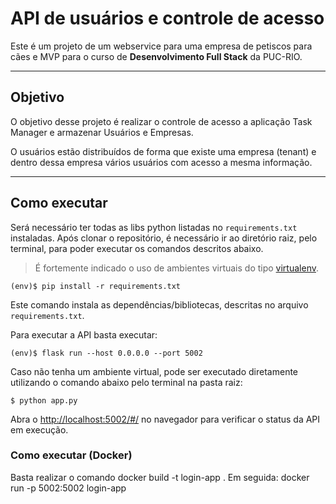 # API de usuários e controle de acesso

Este é um projeto de um webservice para uma empresa de petiscos para cães e MVP para o curso de **Desenvolvimento Full Stack** da PUC-RIO.

---

## Objetivo

O objetivo desse projeto é realizar o controle de acesso a aplicação Task Manager e armazenar Usuários e Empresas.

O usuários estão distribuídos de forma que existe uma empresa (tenant) e dentro dessa empresa vários usuários com acesso a mesma informação.

---
## Como executar 


Será necessário ter todas as libs python listadas no `requirements.txt` instaladas.
Após clonar o repositório, é necessário ir ao diretório raiz, pelo terminal, para poder executar os comandos descritos abaixo.

> É fortemente indicado o uso de ambientes virtuais do tipo [virtualenv](https://virtualenv.pypa.io/en/latest/installation.html).

```
(env)$ pip install -r requirements.txt
```

Este comando instala as dependências/bibliotecas, descritas no arquivo `requirements.txt`.

Para executar a API  basta executar:

```
(env)$ flask run --host 0.0.0.0 --port 5002
```
Caso não tenha um ambiente virtual, pode ser executado diretamente utilizando o comando abaixo pelo terminal na pasta raiz: 

```
$ python app.py
```

Abra o [http://localhost:5002/#/](http://localhost:5002/#/) no navegador para verificar o status da API em execução.


### Como executar (Docker)

Basta realizar o comando docker build -t login-app .
Em seguida: docker run -p 5002:5002 login-app